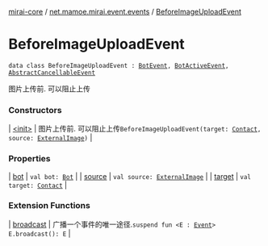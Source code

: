 [mirai-core](../../index.md) / [net.mamoe.mirai.event.events](../index.md) / [BeforeImageUploadEvent](./index.md)

# BeforeImageUploadEvent

`data class BeforeImageUploadEvent : `[`BotEvent`](../-bot-event/index.md)`, `[`BotActiveEvent`](../-bot-active-event.md)`, `[`AbstractCancellableEvent`](../../net.mamoe.mirai.event/-abstract-cancellable-event/index.md)

图片上传前. 可以阻止上传

### Constructors

| [&lt;init&gt;](-init-.md) | 图片上传前. 可以阻止上传`BeforeImageUploadEvent(target: `[`Contact`](../../net.mamoe.mirai.contact/-contact/index.md)`, source: `[`ExternalImage`](../../net.mamoe.mirai.utils/-external-image/index.md)`)` |

### Properties

| [bot](bot.md) | `val bot: `[`Bot`](../../net.mamoe.mirai/-bot/index.md) |
| [source](source.md) | `val source: `[`ExternalImage`](../../net.mamoe.mirai.utils/-external-image/index.md) |
| [target](target.md) | `val target: `[`Contact`](../../net.mamoe.mirai.contact/-contact/index.md) |

### Extension Functions

| [broadcast](../../net.mamoe.mirai.event/broadcast.md) | 广播一个事件的唯一途径.`suspend fun <E : `[`Event`](../../net.mamoe.mirai.event/-event.md)`> E.broadcast(): E` |

